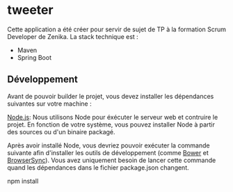 # tweeter

Cette application a été créer pour servir de sujet de TP à la formation Scrum Developer de Zenika.
La stack technique est :
* Maven
* Spring Boot

## Développement
Avant de pouvoir builder le projet, vous devez installer les dépendances suivantes sur votre machine :

[Node.js][]: Nous utilisons Node pour éxécuter le serveur web et contruire le projet.
En fonction de votre système, vous pouvez installer Node à partir des sources ou d'un binaire packagé.

Après avoir installé Node, vous devriez pouvoir exécuter la commande suivante afin d'installer les outils de développement (comme
[Bower][] et [BrowserSync][]). Vous avez uniquement besoin de lancer cette commande quand les dépendances dans le fichier package.json changent.

  npm install
  
  
[Node.js]: https://nodejs.org/
[Bower]: http://bower.io/
[BrowserSync]: http://www.browsersync.io/
